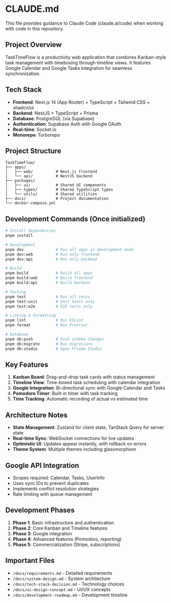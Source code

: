 # CLAUDE.md

This file provides guidance to Claude Code (claude.ai/code) when working with code in this repository.

## Project Overview

TaskTimeFlow is a productivity web application that combines Kanban-style task management with timeboxing through timeline views. It features Google Calendar and Google Tasks integration for seamless synchronization.

## Tech Stack

- **Frontend**: Next.js 14 (App Router) + TypeScript + Tailwind CSS + shadcn/ui
- **Backend**: NestJS + TypeScript + Prisma
- **Database**: PostgreSQL (via Supabase)
- **Authentication**: Supabase Auth with Google OAuth
- **Real-time**: Socket.io
- **Monorepo**: Turborepo

## Project Structure

```
TaskTimeFlow/
├── apps/
│   ├── web/          # Next.js frontend
│   └── api/          # NestJS backend
├── packages/
│   ├── ui/           # Shared UI components
│   ├── types/        # Shared TypeScript types
│   └── utils/        # Shared utilities
├── docs/             # Project documentation
└── docker-compose.yml
```

## Development Commands (Once initialized)

```bash
# Install dependencies
pnpm install

# Development
pnpm dev              # Run all apps in development mode
pnpm dev:web          # Run only frontend
pnpm dev:api          # Run only backend

# Build
pnpm build            # Build all apps
pnpm build:web        # Build frontend
pnpm build:api        # Build backend

# Testing
pnpm test             # Run all tests
pnpm test:unit        # Unit tests only
pnpm test:e2e         # E2E tests only

# Linting & Formatting
pnpm lint             # Run ESLint
pnpm format           # Run Prettier

# Database
pnpm db:push          # Push schema changes
pnpm db:migrate       # Run migrations
pnpm db:studio        # Open Prisma Studio
```

## Key Features

1. **Kanban Board**: Drag-and-drop task cards with status management
2. **Timeline View**: Time-boxed task scheduling with calendar integration
3. **Google Integration**: Bi-directional sync with Google Calendar and Tasks
4. **Pomodoro Timer**: Built-in timer with task tracking
5. **Time Tracking**: Automatic recording of actual vs estimated time

## Architecture Notes

- **State Management**: Zustand for client state, TanStack Query for server state
- **Real-time Sync**: WebSocket connections for live updates
- **Optimistic UI**: Updates appear instantly, with rollback on errors
- **Theme System**: Multiple themes including glassmorphism

## Google API Integration

- Scopes required: Calendar, Tasks, UserInfo
- Uses sync IDs to prevent duplicates
- Implements conflict resolution strategies
- Rate limiting with queue management

## Development Phases

1. **Phase 1**: Basic infrastructure and authentication
2. **Phase 2**: Core Kanban and Timeline features
3. **Phase 3**: Google integration
4. **Phase 4**: Advanced features (Pomodoro, reporting)
5. **Phase 5**: Commercialization (Stripe, subscriptions)

## Important Files

- `/docs/requirements.md` - Detailed requirements
- `/docs/system-design.md` - System architecture
- `/docs/tech-stack-decision.md` - Technology choices
- `/docs/ui-design-concept.md` - UI/UX concepts
- `/docs/development-roadmap.md` - Development timeline
